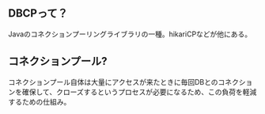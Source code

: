 ## DBCPって？
Javaのコネクションプーリングライブラリの一種。hikariCPなどが他にある。

## コネクションプール?

コネクションプール自体は大量にアクセスが来たときに毎回DBとのコネクションを確保して、クローズするというプロセスが必要になるため、この負荷を軽減するための仕組み。
